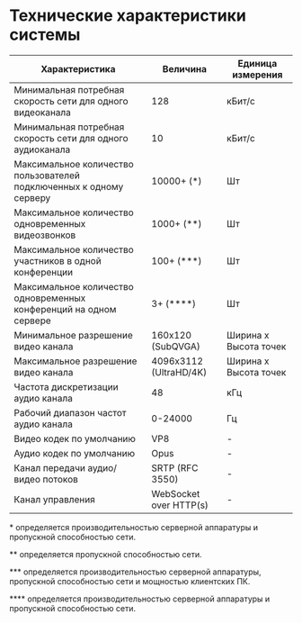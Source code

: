 # Технические характеристики системы

| Характеристика                                                      | Величина               | Единица измерения     |
| ------------------------------------------------------------------- | ---------------------- | --------------------- |
| Минимальная потребная скорость сети для одного видеоканала          | 128                    | кБит/c                |
| Минимальная потребная скорость сети для одного аудиоканала          | 10                     | кБит/c                |
| Максимальное количество пользователей подключенных к одному серверу | 10000+ (*)             | Шт                    |
| Максимальное количество одновременных видеозвонков                  | 1000+ (**)             | Шт                    |
| Максимальное количество участников в одной конференции              | 100+ (***)             | Шт                    |
| Максимальное количество одновременных конференций на одном сервере  | 3+ (****)              | Шт                    |
| Минимальное разрешение видео канала                                 | 160x120 (SubQVGA)      | Ширина x Высота точек |
| Максимальное разрешение видео канала                                | 4096x3112 (UltraHD/4K) | Ширина x Высота точек |
| Частота дискретизации аудио канала                                  | 48                     | кГц                   |
| Рабочий диапазон частот аудио канала                                | 0-24000                | Гц                    |
| Видео кодек по умолчанию                                            | VP8                    | -                     |
| Аудио кодек по умолчанию                                            | Opus                   | -                     |
| Канал передачи аудио/видео потоков                                  | SRTP (RFC 3550)        | -                     |
| Канал управления                                                    | WebSocket over HTTP(s) | -                     |

\* определяется производительностью серверной аппаратуры и пропускной способностью сети.

** определяется пропускной способностью сети.

*** определяется производительностью серверной аппаратуры, пропускной способностью сети и мощностью клиентских ПК.

**** определяется производительностью серверной аппаратуры и пропускной способностью сети.
